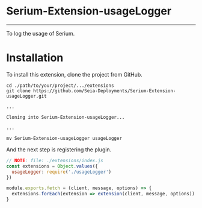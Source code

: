 # Serium-Extension-usageLogger

----

To log the usage of Serium.

# Installation

To install this extension, clone the project from GitHub.

```
cd ./path/to/your/project/.../extensions
git clone https://github.com/Seia-Deployments/Serium-Extension-usageLogger.git

...

Cloning into Serium-Extension-usageLogger...

...

mv Serium-Extension-usageLogger usageLogger
```

And the next step is registering the plugin.

```js
// NOTE: file: ./extensions/index.js
const extensions = Object.values({
  usageLogger: require('./usageLogger')
})

module.exports.fetch = (client, message, options) => {
  extensions.forEach(extension => extension(client, message, options))
}
```
